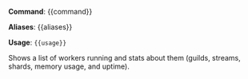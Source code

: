 **Command**: {{command}}

**Aliases**: {{aliases}}

**Usage**: `{{usage}}`


Shows a list of workers running and stats about them (guilds, streams, shards, memory usage, and uptime).
